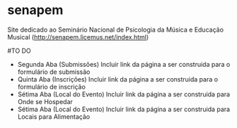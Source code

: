 # senapem
Site dedicado ao Seminário Nacional de Psicologia da Música e Educação Musical (http://senapem.licemus.net/index.html)

#TO DO
* Segunda Aba (Submissões) Incluir link da página a ser construida para o formulário de submissão
* Quinta Aba (Inscrições) Incluir link da página a ser construida para o formulário de inscrição
* Sétima Aba (Local do Evento) Incluir link da página a ser construida para Onde se Hospedar
* Sétima Aba (Local do Evento) Incluir link da página a ser construida para Locais para Alimentação




